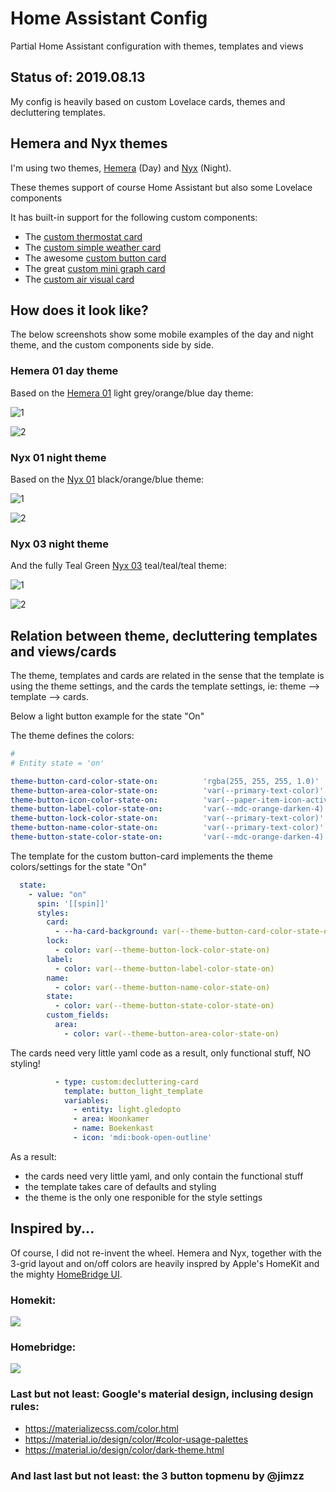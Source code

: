 # Home Assistant Config
Partial Home Assistant configuration with themes, templates and views

## Status of: 2019.08.13
My config is heavily based on custom Lovelace cards, themes and decluttering templates.

## Hemera and Nyx themes
I'm using two themes, [Hemera](https://github.com/AmoebeLabs/Hemera_Theme-01-Orange_Blue) (Day) and [Nyx](https://github.com/AmoebeLabs/Nyx_Theme-01-Orange_Blue) (Night).

These themes support of course Home Assistant but also some Lovelace components

It has built-in support for the following custom components:
- The [custom thermostat card](https://github.com/ciotlosm/custom-lovelace/tree/master/thermostat-card)
- The [custom simple weather card](https://github.com/kalkih/simple-weather-card)
- The awesome [custom button card](https://github.com/custom-cards/button-card)
- The great [custom mini graph card](https://github.com/kalkih/mini-graph-card)
- The [custom air visual card](https://github.com/dnguyen800/air-visual-card)

## How does it look like?
The below screenshots show some mobile examples of the day and night theme, and the custom components side by side.

### Hemera 01 day theme
Based on the [Hemera 01](https://github.com/AmoebeLabs/Hemera_Theme-01-Orange_Blue) light grey/orange/blue day theme:

![1](https://github.com/AmoebeLabs/Hemera_Theme-01-Orange_Blue/blob/master/screenshots/hemera-01-examples01.png)

![2](https://github.com/AmoebeLabs/Hemera_Theme-01-Orange_Blue/blob/master/screenshots/hemera-01-examples02.png)

### Nyx 01 night theme
Based on the [Nyx 01](https://github.com/AmoebeLabs/Nyx_Theme-01-Orange_Blue) black/orange/blue theme:

![1](https://github.com/AmoebeLabs/Nyx_Theme-01-Orange_Blue/blob/master/screenshots/nyx-01-examples01.png)

![2](https://github.com/AmoebeLabs/Nyx_Theme-01-Orange_Blue/blob/master/screenshots/nyx-01-examples02.png)

### Nyx 03 night theme
And the fully Teal Green [Nyx 03](https://github.com/AmoebeLabs/Nyx_Theme-03-Teal_Teal) teal/teal/teal theme:

![1](https://github.com/AmoebeLabs/Nyx_Theme-03-Teal_Teal/blob/master/screenshots/nyx-03-examples01.png)

![2](https://github.com/AmoebeLabs/Nyx_Theme-03-Teal_Teal/blob/master/screenshots/nyx-03-examples02.png)

## Relation between theme, decluttering templates and views/cards
The theme, templates and cards are related in the sense that the template is using the theme settings, and the cards the template settings, ie: theme --> template --> cards.

Below a light button example for the state "On"

The theme defines the colors:
``` yaml
#
# Entity state = 'on'

theme-button-card-color-state-on:          'rgba(255, 255, 255, 1.0)'
theme-button-area-color-state-on:          'var(--primary-text-color)'
theme-button-icon-color-state-on:          'var(--paper-item-icon-active-color)'
theme-button-label-color-state-on:         'var(--mdc-orange-darken-4)'
theme-button-lock-color-state-on:          'var(--primary-text-color)'
theme-button-name-color-state-on:          'var(--primary-text-color)'
theme-button-state-color-state-on:         'var(--mdc-orange-darken-4)'
```

The template for the custom button-card implements the theme colors/settings for the state "On"

``` yaml
  state:
    - value: "on" 
      spin: '[[spin]]'  
      styles:
        card:
          - --ha-card-background: var(--theme-button-card-color-state-on)
        lock:
          - color: var(--theme-button-lock-color-state-on)
        label:
          - color: var(--theme-button-label-color-state-on)
        name:
          - color: var(--theme-button-name-color-state-on)
        state:
          - color: var(--theme-button-state-color-state-on)
        custom_fields:
          area:
            - color: var(--theme-button-area-color-state-on)
```

The cards need very little yaml code as a result, only functional stuff, NO styling!

``` yaml
          - type: custom:decluttering-card
            template: button_light_template
            variables:
              - entity: light.gledopto
              - area: Woonkamer
              - name: Boekenkast
              - icon: 'mdi:book-open-outline'
```
As a result:
- the cards need very little yaml, and only contain the functional stuff
- the template takes care of defaults and styling
- the theme is the only one responible for the style settings

## Inspired by...
Of course, I did not re-invent the wheel.
Hemera and Nyx, together with the 3-grid layout and on/off colors are heavily inspred by Apple's HomeKit and the mighty [HomeBridge UI](https://www.npmjs.com/package/homebridge-config-ui-x#accessory-control).

### Homekit:
![](https://github.com/AmoebeLabs/Home-Assistant-Config/blob/master/inspiration/Inspired%20by%20Homekit.png)

### Homebridge:
![](https://github.com/AmoebeLabs/Home-Assistant-Config/blob/master/inspiration/Inspired%20by%20Homebridge.png)

### Last but not least: Google's material design, inclusing design rules:
- https://materializecss.com/color.html
- https://material.io/design/color/#color-usage-palettes
- https://material.io/design/color/dark-theme.html

### And last last but not least: the 3 button topmenu by @jimzz
